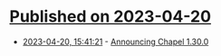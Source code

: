 # [Published on 2023-04-20](index.md)

* [2023-04-20, 15:41:21](https://lobste.rs/s/qeqj0c/announcing_chapel_1_30_0) - [Announcing Chapel 1.30.0](https://chapel-lang.org/blog/posts/announcing-chapel-1.30/)
